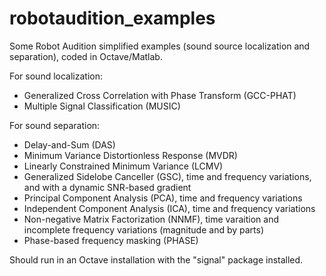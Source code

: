 # robotaudition_examples
Some Robot Audition simplified examples (sound source localization and separation), coded in Octave/Matlab.

For sound localization:
* Generalized Cross Correlation with Phase Transform (GCC-PHAT)
* Multiple Signal Classification (MUSIC)

For sound separation:
* Delay-and-Sum (DAS)
* Minimum Variance Distortionless Response (MVDR)
* Linearly Constrained Minimum Variance (LCMV)
* Generalized Sidelobe Canceller (GSC), time and frequency variations, and with a dynamic SNR-based gradient
* Principal Component Analysis (PCA), time and frequency variations
* Independent Component Analysis (ICA), time and frequency variations
* Non-negative Matrix Factorization (NNMF), time varaition and incomplete frequency variations (magnitude and by parts)
* Phase-based frequency masking (PHASE)

Should run in an Octave installation with the "signal" package installed.

